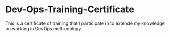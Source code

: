 # Dev-Ops-Training-Certificate
This is a certificate of training that I participate in to extende my knowledge on working in DevOps methodology.  
</br>
<img scr="Karol%20Sawicki-DevOpsDasa-1.jpg">
